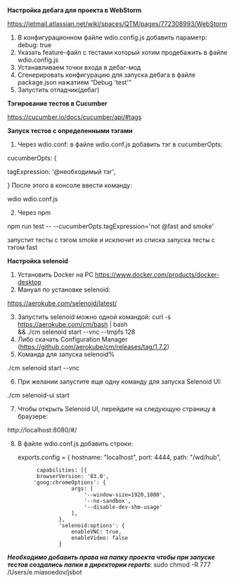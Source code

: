 **Настройка дебага для проекта в WebStorm**

https://jetmail.atlassian.net/wiki/spaces/QTM/pages/772308993/WebStorm

1. В конфигурационном файле wdio.config.js добавить параметр:
debug: true
2. Указать feature-файл с тестами который хотим продебажить в файле wdio.config.js
3. Устанавливаем точки входа в дебаг-мод
4. Сгенерировать конфигурацию для запуска дебага в файле package.json нажатием “Debug 'test'“
5. Запустить отладчик(дебаг) 


**Тэгирование тестов в Cucumber**

https://cucumber.io/docs/cucumber/api/#tags


**Запуск тестов с определенными тэгами**

1. Через wdio.conf:
в файле wdio.conf.js добавить тэг в cucumberOpts:

cucumberOpts: {

tagExpression: '@необходимый тэг', 

}
После этого в консоле ввести команду: 

wdio wdio.conf.js
 
2. Через npm

npm run test -- --cucumberOpts.tagExpression='not @fast and smoke'

запустит тесты с тэгом smoke и исключит из списка запуска тесты с тэгом fast


**Настройка selenoid**

1. Установить Docker на PC
https://www.docker.com/products/docker-desktop
2. Мануал по установке selenoid:

https://aerokube.com/selenoid/latest/

3. Запустить selenoid можно одной командой:
curl -s https://aerokube.com/cm/bash | bash \
    && ./cm selenoid start --vnc --tmpfs 128
4.  Либо скачать Configuration Manager (https://github.com/aerokube/cm/releases/tag/1.7.2)
5. Команда для запуска selenoid%

./cm selenoid start --vnc

6. При желании запустите еще одну команду для запуска Selenoid UI:

./cm selenoid-ui start

7. Чтобы открыть Selenoid UI, перейдите на следующую страницу в браузере:

http://localhost:8080/#/

8. В файле wdio.conf.js добавить строки:


     exports.config = {
      hostname: "localhost",
      port: 4444,
      path: "/wd/hub",
  
             capabilities: [{
             browserVersion: '83.0',
            'goog:chromeOptions': {
                        args: [
                            '--window-size=1920,1080',
                            '--no-sandbox',
                            '--disable-dev-shm-usage'
                        ],
                    },
                    'selenoid:options': {
                        enableVNC: true,
                        enableVideo: false
                    }
    
   
    
    
**_Необходимо добавить права на папку проекта чтобы при запуске тестов создались папки в директории reports_**:
sudo chmod -R 777 /Users/e.miasoedov/jsbot
   
